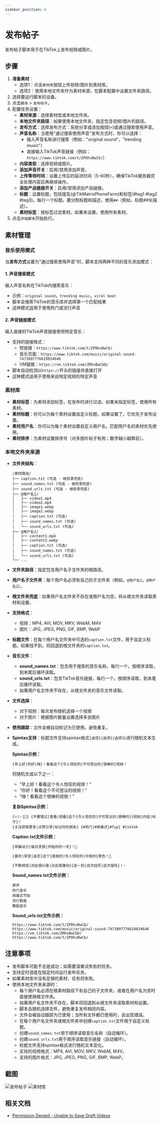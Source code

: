 ```yaml
---
sidebar_position: 6
---
```


# 发布帖子

发布帖子脚本用于在TikTok上发布视频或图片。

## 步骤

1. **准备素材**：
   - 选项1：点击`素材库`按钮上传视频/图片到素材库。
   - 选项2：使用本地文件夹作为素材来源，在脚本配置中设置文件夹路径。
2. 选择要运行脚本的设备。
3. 点击`脚本` > `发布帖子`。
4. 配置任务设置：
    - **素材来源**：选择素材库或本地文件夹。
    - **本地文件夹路径**：如果使用本地文件夹，指定包含视频/图片的路径。
    - **发布方式**：选择发布方式：系统分享或添加按钮(`+`)或通过搜索使用声音。
    - **声音名称**：当使用"通过搜索使用声音"发布方式时，你可以选择：
      - 输入声音名称进行搜索（例如："original sound"，"trending music"）
      - 直接输入TikTok声音链接（例如：`https://www.tiktok.com/t/ZP8hvBwCb/`）
    - **内容类型**：选择视频或图片。
    - **添加声音开关**：启用/禁用添加声音。
    - **上传等待时间**：设置上传后的延迟时间（5-60秒），确保TikTok服务器完全处理内容后再继续操作。
    - **添加产品链接开关**：启用/禁用添加产品链接。
    - **标题**：设置标题，包括提及(@TikMatrixPhoneFarm)和标签(#tag1 #tag2 #tag3)。每行一个标题。要分割标题和描述，使用`##`（例如，标题##长描述）。
    - **素材标签**：按标签过滤素材。如果未设置，使用所有素材。
5. 点击`开始脚本`开始执行。

## 素材管理

### 音乐使用模式

当**发布方式**设置为"通过搜索使用声音"时，脚本支持两种不同的音乐添加模式：

#### 1. 声音搜索模式

输入声音名称在TikTok内搜索音乐：

- 示例：`original sound`，`trending music`，`viral beat`
- 脚本会搜索TikTok的音乐库并选择第一个匹配结果
- 这种模式适用于使用热门或流行声音

#### 2. 声音链接模式

输入直接的TikTok声音链接使用特定音乐：

- 支持的链接格式：
  - 短链接：`https://www.tiktok.com/t/ZP8hvBwCb/`
  - 音乐页面：`https://www.tiktok.com/music/original-sound-7473897776619834646`
  - VM链接：`https://vm.tiktok.com/ZMhvBwCbD/`
- 脚本自动检测以`https://`开头的链接并直接打开
- 这种模式适用于使用来自特定视频的特定声音

### 素材库

- **素材标签**：为素材添加标签，在发布时进行过滤。如果未指定标签，使用所有素材。
- **素材标题**：你可以为每个素材设置自定义标题。如果设置了，它优先于发布设置。
- **素材用户名**：你可以为每个素材设置自定义用户名。匹配用户名的素材优先使用。
- **素材排序**：为素材设置排序号（对多图片帖子有用；数字越小越靠前）。

### 本地文件夹来源

- **文件夹结构**：

  ```text
  /素材路径/
  ├── caption.txt (可选 - 根目录兜底)
  ├── sound_names.txt (可选 - 根目录兜底)  
  ├── sound_urls.txt (可选 - 根目录兜底)
  ├── @用户名1/
  │   ├── video1.mp4
  │   ├── video2.mp4
  │   ├── image1.webp
  │   ├── image2.webp
  │   ├── caption.txt (可选)
  │   ├── sound_names.txt (可选)
  │   └── sound_urls.txt (可选)
  ├── @用户名2/
  │   ├── content1.mp4
  │   ├── content2.webp
  │   ├── caption.txt (可选)
  │   ├── sound_names.txt (可选)
  │   └── sound_urls.txt (可选)
  └── ...
  ```

- **文件夹路径**：指定包含用户名子文件夹的根路径。
- **用户名子文件夹**：每个用户名必须有自己的子文件夹（例如，`@用户名1`，`@用户名2`）。
- **根文件夹兜底**：如果用户名文件夹不存在或用户名为空，将从根文件夹读取素材和设置。
- **支持格式**：
  - 视频：MP4, AVI, MOV, MKV, WebM, M4V
  - 图片：JPG, JPEG, PNG, GIF, BMP, WebP
- **标题文件**：在每个用户名文件夹中可选的`caption.txt`文件，用于自定义标题。如果找不到，将回退到根文件夹的`caption.txt`。
- **音乐文件**：
  - **sound_names.txt**：包含用于搜索的音乐名称，每行一个。按顺序读取，到末尾后循环读取。
  - **sound_urls.txt**：包含TikTok音乐链接，每行一个。按顺序读取，到末尾后循环读取。
  - 如果用户名文件夹不存在，从根文件夹的音乐文件读取。
- **文件选择**：
  - 对于视频：每次发布随机选择一个视频
  - 对于图片：根据图片数量设置选择多张图片
- **使用跟踪**：文件会被自动标记为已使用，避免重复。
- **Spintax支持**：标题文件支持spintax格式`{选项1|选项2|选项3}`进行随机文本生成。

  **Spintax示例：**

  ```text
  {早上好|你好|嗨}！看看这个{令人惊叹的|不可思议的|很棒的}视频！
  ```

  将随机生成以下之一：
  - "早上好！看看这个令人惊叹的视频！"
  - "你好！看看这个不可思议的视频！"
  - "嗨！看看这个很棒的视频！"

  **复杂Spintax示例：**

  ```text
  {🔥|✨|🎉} {不要错过|查看|观看}这个{令人惊叹的|不可思议的|很棒的}{视频|内容|帖子}！ 
  {关注获取更多|点赞分享|标记你的朋友} {#热门|#病毒式|#fyp} #tiktok
  ```

  **Caption.txt文件示例：**

  ```text
  {早晨动力|每日灵感|开始你的一天}！💪
  
  {喜欢|享受|迷恋}这个{美丽的|令人惊叹的|华丽的}景色！🌅
  
  {不敢相信|对此很兴奋|对此很激动}{这一刻|这次经历|这次冒险}！✨
  ```

  **Sound_names.txt文件示例：**

  ```text
  原声
  热门音乐
  病毒式节拍
  流行歌曲
  舞蹈音乐
  ```

  **Sound_urls.txt文件示例：**

  ```text
  https://www.tiktok.com/t/ZP8hvBwCb/
  https://www.tiktok.com/music/original-sound-7473897776619834646
  https://vm.tiktok.com/ZMhvBwCbD/
  https://www.tiktok.com/t/ZP8hvBwCb/
  ```

## 注意事项

- 发布脚本可能不总是成功；如需要请重试失败的任务。
- 支持定时调度在指定时间运行发布任务。
- 如果素材库中没有足够的素材，任务将失败。
- 使用本地文件夹来源时：
  - 每个用户名必须在根素材路径下有自己的子文件夹，或者在用户名为空时直接使用根文件夹。
  - 如果用户名文件夹不存在，脚本将回退到从根文件夹读取素材和设置。
  - 脚本会随机选择文件，避免重复发布相同内容。
  - 文件会被自动跟踪为已使用；当所有文件都已使用时，会出现错误。
  - 在每个用户名文件夹或根文件夹中创建`caption.txt`文件用于自定义标题。
  - 创建`sound_names.txt`用于顺序读取音乐名称（自动循环）。
  - 创建`sound_urls.txt`用于顺序读取音乐链接（自动循环）。
  - 标题文件支持spintax格式进行随机文本变化。
  - 支持的视频格式：MP4, AVI, MOV, MKV, WebM, M4V。
  - 支持的图片格式：JPG, JPEG, PNG, GIF, BMP, WebP。

## 截图

![发布帖子](../img/post.webp)
![素材库](../img/material.webp)

## 相关文档

- [Permission Denied - Unable to Save Draft Videos](../troubleshooting/4.permission-denied-draft-videos.md)
